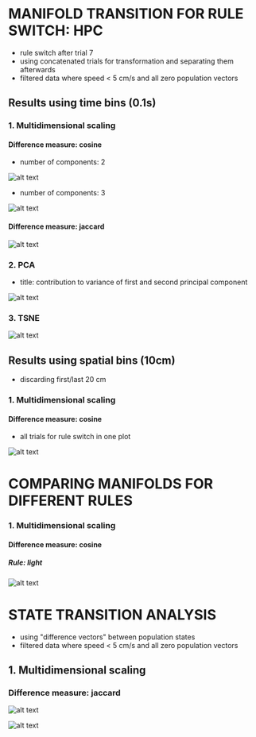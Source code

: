 # MANIFOLD TRANSITION FOR RULE SWITCH: HPC

* rule switch after trial 7
* using concatenated trials for transformation and separating them afterwards
* filtered data where speed < 5 cm/s and all zero population vectors

## Results using time bins (0.1s)

### 1. Multidimensional scaling

#### Difference measure: cosine

* number of components: 2

![alt text](plots/man_transition_mds_cos_2D.png)


* number of components: 3

![alt text](plots/man_transition_mds_cos_3D.png)


#### Difference measure: jaccard

![alt text](plots/man_transition_MDS_jaccard_2D.png)

### 2. PCA

* title: contribution to variance of first and second principal component

![alt text](plots/man_transition_PCA__2D.png)


### 3. TSNE

![alt text](plots/man_transition_TSNE__2D.png)

## Results using spatial bins (10cm)
* discarding first/last 20 cm

### 1. Multidimensional scaling

#### Difference measure: cosine
* all trials for rule switch in one plot 

![alt text](plots/man_transition_one_plot_MDS_cos_2D.png)

# COMPARING MANIFOLDS FOR DIFFERENT RULES

### 1. Multidimensional scaling

#### Difference measure: cosine

##### Rule: light

![alt text](plots/man_compare_one_plot_light_MDS_cos_2D.png)


# STATE TRANSITION ANALYSIS

* using "difference vectors" between population states
* filtered data where speed < 5 cm/s and all zero population vectors

## 1. Multidimensional scaling
### Difference measure: jaccard

![alt text](plots/trans_analysis_MDS_jaccard_2D.png)

![alt text](plots/trans_analysis_MDS_jaccard_3D.png)